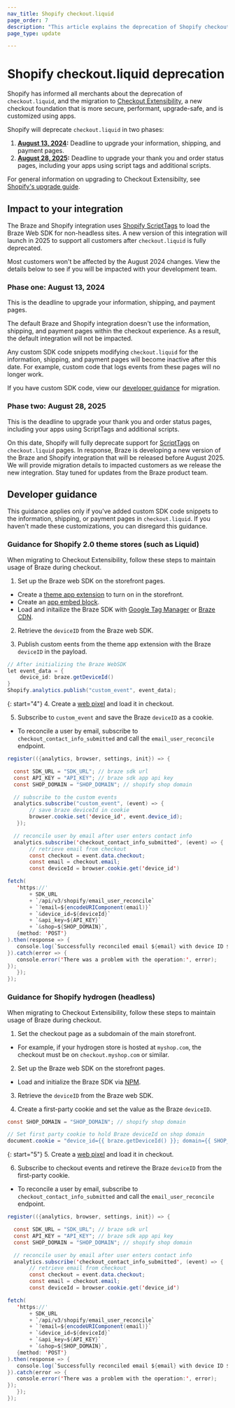 ```yaml
---
nav_title: Shopify checkout.liquid
page_order: 7
description: "This article explains the deprecation of Shopify checkout.liquid, including the impact to your Shopify integration and guidance for developers."
page_type: update

---
```


# Shopify checkout.liquid deprecation

Shopify has informed all merchants about the deprecation of `checkout.liquid`, and the migration to [Checkout Extensibility](https://www.shopify.com/enterprise/blog/checkout-extensibility-winter-editions), a new checkout foundation that is more secure, performant, upgrade-safe, and is customized using apps. 

Shopify will deprecate `checkout.liquid` in two phases:

1. **[August 13, 2024](#phase-one-august-13-2024):** Deadline to upgrade your information, shipping, and payment pages.
2. **[August 28, 2025](#phase-two-august-28-2025):** Deadline to upgrade your thank you and order status pages, including your apps using script tags and additional scripts.

For general information on upgrading to Checkout Extensibilty, see [Shopify's upgrade guide](https://help.shopify.com/en/manual/checkout-settings/customize-checkout-configurations/checkout-extensibility).

## Impact to your integration

The Braze and Shopify integration uses [Shopify ScriptTags](https://shopify.dev/docs/apps/build/online-store/script-tag-legacy) to load the Braze Web SDK for non-headless sites. A new version of this integration will launch in 2025 to support all customers after `checkout.liquid` is fully deprecated. 

Most customers won't be affected by the August 2024 changes. View the details below to see if you will be impacted with your development team.

### Phase one: August 13, 2024

This is the deadline to upgrade your information, shipping, and payment pages.

The default Braze and Shopify integration doesn't use the information, shipping, and payment pages within the checkout experience. As a result, the default integration will not be impacted. 

Any custom SDK code snippets modifying `checkout.liquid` for the information, shipping, and payment pages will become inactive after this date. For example, custom code that logs events from these pages will no longer work. 

If you have custom SDK code, view our [developer guidance](#developer-guidance) for migration. 

### Phase two: August 28, 2025

This is the deadline to upgrade your thank you and order status pages, including your apps using ScriptTags and additional scripts.

On this date, Shopify will fully deprecate support for [ScriptTags](https://shopify.dev/docs/apps/build/online-store/script-tag-legacy) on `checkout.liquid` pages. In response, Braze is developing a new version of the Braze and Shopify integration that will be released before August 2025. We will provide migration details to impacted customers as we release the new integration. Stay tuned for updates from the Braze product team.

## Developer guidance

This guidance applies only if you've added custom SDK code snippets to the information, shipping, or payment pages in `checkout.liquid`. If you haven't made these customizations, you can disregard this guidance.

### Guidance for Shopify 2.0 theme stores (such as Liquid)

When migrating to Checkout Extensibility, follow these steps to maintain usage of Braze during checkout.

1. Set up the Braze web SDK on the storefront pages.
- Create a [theme app extension](https://shopify.dev/docs/apps/build/online-store/theme-app-extensions) to turn on in the storefront.
- Create an [app embed block](https://shopify.dev/docs/apps/build/online-store/theme-app-extensions/configuration#app-embed-blocks).
- Load and initailize the Braze SDK with [Google Tag Manager]({{site.baseurl}}/developer_guide/platform_integration_guides/web/initial_sdk_setup/?tab=google%20tag%20manager) or [Braze CDN]({{site.baseurl}}/developer_guide/platform_integration_guides/web/initial_sdk_setup/?tab=braze%20cdn).

2. Retrieve the `deviceID` from the Braze web SDK.

3. Publish custom eents from the theme app extension with the Braze `deviceID` in the payload.

```java
// After initializing the Braze WebSDK
let event_data = {
	device_id: braze.getDeviceId()
}
Shopify.analytics.publish("custom_event", event_data);
```

{: start="4"}
4. Create a [web pixel](https://shopify.dev/docs/apps/build/marketing-analytics/build-web-pixels) and load it in checkout.

5. Subscribe to `custom_event` and save the Braze `deviceID` as a cookie.
- To reconcile a user by email, subscribe to `checkout_contact_info_submitted` and call the `email_user_reconcile` endpoint.

```java
register(({analytics, browser, settings, init}) => {

  const SDK_URL = "SDK_URL"; // braze sdk url 
  const API_KEY = "API_KEY"; // braze sdk app api key
  const SHOP_DOMAIN = "SHOP_DOMAIN"; // shopify shop domain

  // subscribe to the custom events
  analytics.subscribe("custom_event", (event) => {
       // save braze deviceId in cookie
       browser.cookie.set('device_id', event.device_id);
   });

  // reconcile user by email after user enters contact info
  analytics.subscribe('checkout_contact_info_submitted', (event) => {
       // retrieve email from checkout
       const checkout = event.data.checkout;
       const email = checkout.email;
       const deviceId = browser.cookie.get('device_id')

fetch(
   'https://'
       + SDK_URL
       + `/api/v3/shopify/email_user_reconcile`
       + `?email=${encodeURIComponent(email)}`
       + `&device_id=${deviceId}`
       + `&api_key=${API_KEY}`
       + `&shop=${SHOP_DOMAIN}`,
   {method: 'POST'}
).then(response => {
   console.log(`Successfully reconciled email ${email} with device ID ${deviceId}`);
}).catch(error => {
   console.error('There was a problem with the operation:', error);
});
   });
});
```

### Guidance for Shopify hydrogen (headless) 

When migrating to Checkout Extensibility, follow these steps to maintain usage of Braze during checkout.

1. Set the checkout page as a subdomain of the main storefront.
- For example, if your hydrogen store is hosted at `myshop.com`, the checkout must be on `checkout.myshop.com` or similar.

2. Set up the Braze web SDK on the storefront pages.
- Load and initialize the Braze SDK via [NPM]({{site.baseurl}}/developer_guide/platform_integration_guides/web/initial_sdk_setup/#step-1-install-the-braze-library).

3. Retrieve the `deviceID` from the Braze web SDK.

4. Create a first-party cookie and set the value as the Braze `deviceID`.

```java
const SHOP_DOMAIN = "SHOP_DOMAIN"; // shopify shop domain

// Set first party cookie to hold Braze deviceId on shop domain
document.cookie = "device_id={{ braze.getDeviceId() }}; domain={{ SHOP_DOMAIN }}; path=/";
```

{: start="5"}
5. Create a [web pixel](https://shopify.dev/docs/apps/marketing/pixels/getting-started) and load it in checkout.

6. Subscribe to checkout events and retireve the Braze `deviceID` from the first-party cookie.
- To reconcile a user by email, subscribe to `checkout_contact_info_submitted` and call the `email_user_reconcile` endpoint.

```java
register(({analytics, browser, settings, init}) => {

  const SDK_URL = "SDK_URL"; // braze sdk url 
  const API_KEY = "API_KEY"; // braze sdk app api key
  const SHOP_DOMAIN = "SHOP_DOMAIN"; // shopify shop domain

  // reconcile user by email after user enters contact info
  analytics.subscribe('checkout_contact_info_submitted', (event) => {
       // retrieve email from checkout
       const checkout = event.data.checkout;
       const email = checkout.email;
       const deviceId = browser.cookie.get('device_id')

fetch(
   'https://'
       + SDK_URL
       + `/api/v3/shopify/email_user_reconcile`
       + `?email=${encodeURIComponent(email)}`
       + `&device_id=${deviceId}`
       + `&api_key=${API_KEY}`
       + `&shop=${SHOP_DOMAIN}`,
   {method: 'POST'}
).then(response => {
   console.log(`Successfully reconciled email ${email} with device ID ${deviceId}`);
}).catch(error => {
   console.error('There was a problem with the operation:', error);
});
   });
});
```